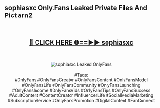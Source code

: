 <h2>sophiasxc Only.Fans Leaked Private Files And Pict arn2</h2>
<br>
<div align="center">
<h2><a href="https://mediafiles.top/sophiasxc" rel="nofollow">🔴 CLICK HERE 🌐==►► sophiasxc</a></h2>
<br>
<br>
<a href="https://mediafiles.top/sophiasxc" rel="nofollow" data-target="animated-image.originalLink"><img src="https://i.ibb.co.com/WyWwxjT/player-gif2.gif" alt="sophiasxc Leaked OnlyFans" style="max-width: 100%; display: inline-block;" data-target="animated-image.originalImage"></a>
<br><br>
#Tags:
<br>
#OnlyFans #OnlyFansCreator #OnlyFansContent #OnlyFansModel #OnlyFansLife #OnlyFansCommunity #OnlyFansLaunching #OnlyFansIncome #OnlyFansVids #OnlyFansTips #OnlyFansSuccess #AdultContent #ContentCreator #InfluencerLife #SocialMediaMarketing #SubscriptionService #OnlyFansPromotion #DigitalContent #FanConnect
</div>
<br>